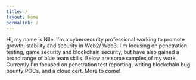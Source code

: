 ```yaml
---
title: /
layout: home
permalink: /
---
```


Hi, my name is Nile. I'm a cybersecurity professional working to promote growth, stability and security in Web2/ Web3. I'm focusing on penetration testing, game security and blockchain security, but have also gained a broad range of blue team skills. Below are some samples of my work. Currently I'm focused on penetration test reporting, writing blockchain bug bounty POCs, and a cloud cert. More to come!
